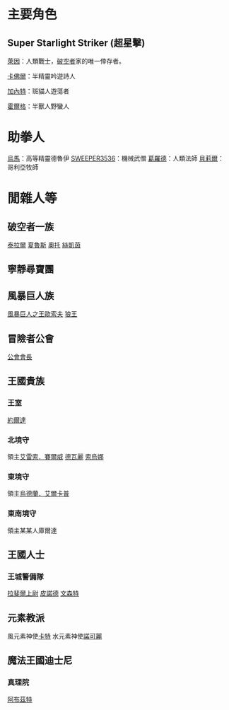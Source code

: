 <!-- TITLE: 角色列表 -->
<!-- SUBTITLE: 就列表喇幹，外加幻想中的聲優ㄛ -->

# 主要角色
## Super Starlight Striker (超星擊)
[萊因](萊因)：人類戰士，[破空者](/組織/破空者一族)家的唯一倖存者。

[卡佛爾](卡佛爾)：半精靈吟遊詩人

[加內特](加內特)：斑貓人遊蕩者

[霍爾格](霍爾格)：半獸人野蠻人
# 助拳人
[烏馬](烏馬)：高等精靈德魯伊
[SWEEPER3536](SWEEPER3536)：機械武僧
[葛羅德](葛羅德)：人類法師
[貝莉爾](貝莉爾)：哥利亞牧師
# 閒雜人等
## 破空者一族
[泰拉爾](泰拉爾)
[夏魯斯](夏魯斯)
[奧托](奧托)
[絲凱茵](絲凱茵)
## 寧靜尋寶團
## 風暴巨人族
[風暴巨人之王歐索夫](歐索夫)
[狼王](狼王)
## 冒險者公會
[公會會長](公會會長)
## 王國貴族
### 王室
[約爾達](約爾達)
### 北境守
領主[艾雷索．賽爾威](艾雷索)
[德瓦麗](德瓦麗)
[索烏娜](索烏娜)
### 東境守
領主[烏德蘭．艾爾卡普](烏德蘭)
### 東南境守
領主某某人庫爾達
## 王國人士
### 王城警備隊
[拉斐爾上尉](拉斐爾)
[皮諾德](皮諾德)
[文森特](文森特)
## 元素教派
風元素神使[卡特](卡特)
水元素神使[諾可麗](諾可麗)
## 魔法王國迪士尼
### 真理院
[阿布茲特](阿布茲特)